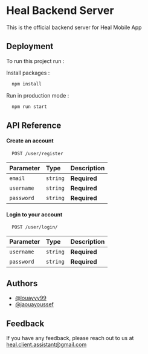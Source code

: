 
# Heal Backend Server

This is the official backend server for Heal Mobile App


## Deployment

To run this project run :

Install packages : 
```bash
  npm install
```
Run in production mode :
```bash
  npm run start
```


## API Reference

#### Create an account

```http
  POST /user/register
```

| Parameter | Type     | Description                |
| :-------- | :------- | :------------------------- |
| `email` | `string` | **Required** |
| `username` | `string` | **Required** |
| `password` | `string` | **Required** |

#### Login to your account

```http
  POST /user/login/
```

| Parameter | Type     | Description                       |
| :-------- | :------- | :-------------------------------- |
| `username`| `string` | **Required**|
| `password`| `string` | **Required** |



## Authors

- [@louayyy99](https://www.github.com/louayyy99)
- [@jaouayoussef](https://www.github.com/jaouayoussef)



## Feedback

If you have any feedback, please reach out to us at heal.client.assistant@gmail.com